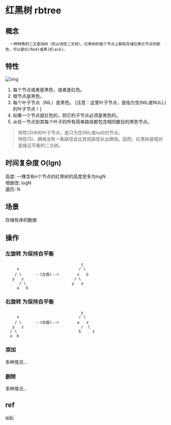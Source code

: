 # 红黑树 rbtree

## 概念

      一种特殊的二叉查找树（防止线性二叉树）。红黑树的每个节点上都有存储位表示节点的颜色，可以是红(Red)或黑(Black)。

## 特性

![img](res/rbtree.png)

1. 每个节点或者是黑色，或者是红色。
2. 根节点是黑色。
3. 每个叶子节点（NIL）是黑色。 [注意：这里叶子节点，是指为空(NIL或NULL)的叶子节点！]
4. 如果一个节点是红色的，则它的子节点必须是黑色的。
5. 从任一节点到其每个叶子的所有简单路径都包含相同数目的黑色节点。

> 特性(3)中的叶子节点，是只为空(NIL或null)的节点。  
> 特性(5)，确保没有一条路径会比其他路径长出俩倍。因而，红黑树是相对是接近平衡的二叉树。

## 时间复杂度 O(lgn)

高度: 一棵含有n个节点的红黑树的高度至多为logN  
增删改: logN  
遍历: N  

## 场景

存储有序的数据

## 操作

### 左旋转 为保持自平衡

                                     z
         x                          / \
        / \      --(左旋)-->        x   b
       y   z                      / \
          / \                    y   a
         a   b

### 右旋转 为保持自平衡

                                     y
         x                          / \
        / \      --(右旋)-->        a   x
       y   z                         /  \
      / \                           b     z
      a  b

### 添加

多种情况...

### 删除

多种情况...

## ref

[wiki](https://zh.wikipedia.org/wiki/%E7%BA%A2%E9%BB%91%E6%A0%91)
